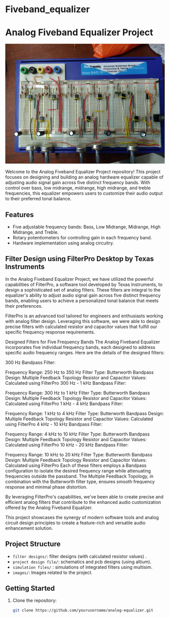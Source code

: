 # Fiveband_equalizer

# Analog Fiveband Equalizer Project

![Equalizer](images/equalizer_image.png)

Welcome to the Analog Fiveband Equalizer Project repository! This project focuses on designing and building an analog hardware equalizer capable of adjusting audio signal gain across five distinct frequency bands. With control over bass, low midrange, midrange, high midrange, and treble frequencies, this equalizer empowers users to customize their audio output to their preferred tonal balance.

## Features

- Five adjustable frequency bands: Bass, Low Midrange, Midrange, High Midrange, and Treble.
- Rotary potentiometers for controlling gain in each frequency band.
- Hardware implementation using analog circuitry.

## Filter Design using FilterPro Desktop by Texas Instruments
In the Analog Fiveband Equalizer Project, we have utilized the powerful capabilities of FilterPro, a software tool developed by Texas Instruments, to design a sophisticated set of analog filters. These filters are integral to the equalizer's ability to adjust audio signal gain across five distinct frequency bands, enabling users to achieve a personalized tonal balance that meets their preferences.

FilterPro is an advanced tool tailored for engineers and enthusiasts working with analog filter design. Leveraging this software, we were able to design precise filters with calculated resistor and capacitor values that fulfill our specific frequency response requirements.

Designed Filters for Five Frequency Bands
The Analog Fiveband Equalizer incorporates five individual frequency bands, each designed to address specific audio frequency ranges. Here are the details of the designed filters:

300 Hz Bandpass Filter:

Frequency Range: 250 Hz to 350 Hz
Filter Type: Butterworth Bandpass
Design: Multiple Feedback Topology
Resistor and Capacitor Values: Calculated using FilterPro
300 Hz - 1 kHz Bandpass Filter:

Frequency Range: 300 Hz to 1 kHz
Filter Type: Butterworth Bandpass
Design: Multiple Feedback Topology
Resistor and Capacitor Values: Calculated using FilterPro
1 kHz - 4 kHz Bandpass Filter:

Frequency Range: 1 kHz to 4 kHz
Filter Type: Butterworth Bandpass
Design: Multiple Feedback Topology
Resistor and Capacitor Values: Calculated using FilterPro
4 kHz - 10 kHz Bandpass Filter:

Frequency Range: 4 kHz to 10 kHz
Filter Type: Butterworth Bandpass
Design: Multiple Feedback Topology
Resistor and Capacitor Values: Calculated using FilterPro
10 kHz - 20 kHz Bandpass Filter:

Frequency Range: 10 kHz to 20 kHz
Filter Type: Butterworth Bandpass
Design: Multiple Feedback Topology
Resistor and Capacitor Values: Calculated using FilterPro
Each of these filters employs a Bandpass configuration to isolate the desired frequency range while attenuating frequencies outside the passband. The Multiple Feedback Topology, in combination with the Butterworth filter type, ensures smooth frequency response and minimal phase distortion.

By leveraging FilterPro's capabilities, we've been able to create precise and efficient analog filters that contribute to the enhanced audio customization offered by the Analog Fiveband Equalizer.

This project showcases the synergy of modern software tools and analog circuit design principles to create a feature-rich and versatile audio enhancement solution.

## Project Structure

- `filter designs/`: filter designs (with calculated resistor values) .
- `project design file/`: schematics and pcb designs (using altium).
- `simulation files/` : simulations of integrated filters using multisim.
- `images/`: Images related to the project.

## Getting Started

1. Clone the repository:

   ```sh
   git clone https://github.com/yourusername/analog-equalizer.git
